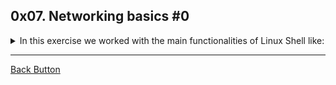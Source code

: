 ## 0x07. Networking basics #0

<details>
<summary>In this exercise we worked with the main functionalities of Linux Shell like: </summary>
<br>

- OSI Model
- LAN
- WAN
- The Internet
- TCP/UDP

</details>

---

[Back Button](https://github.com/FatChicken277/holberton-system_engineering-devops)
